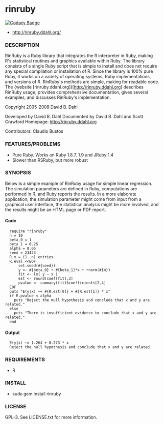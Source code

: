 # rinruby
[![Codacy Badge](https://api.codacy.com/project/badge/grade/2a582f2c0cb041ad90eed1264f0adb9a)](https://www.codacy.com/app/redBorder/rinruby)
* http://rinruby.ddahl.org/

### DESCRIPTION

RinRuby is a Ruby library that integrates the R interpreter in Ruby, making R's statistical routines and graphics available within Ruby.  The library consists of a single Ruby script that is simple to install and does not require any special compilation or installation of R.  Since the library is 100% pure Ruby, it works on a variety of operating systems, Ruby implementations, and versions of R.  RinRuby's methods are simple, making for readable code.  The {website [rinruby.ddahl.org]}[http://rinruby.ddahl.org] describes RinRuby usage, provides comprehensive documentation, gives several examples, and discusses RinRuby's implementation.


Copyright 2005-2008 David B. Dahl

Developed by David B. Dahl
Documented by David B. Dahl and Scott Crawford
Homepage: http://rinruby.ddahl.org

Contributors: Claudio Bustos

### FEATURES/PROBLEMS

* Pure Ruby. Works on Ruby 1.8.7, 1.9 and JRuby 1.4
* Slower than RSRuby, but more robust

### SYNOPSIS

Below is a simple example of RinRuby usage for simple linear regression. The simulation parameters are defined in Ruby, computations are performed in R, and Ruby reports the results. In a more elaborate application, the simulation parameter might come from input from a graphical user interface, the statistical analysis might be more involved, and the results might be an HTML page or PDF report. 

#### Code

      require "rinruby"
      n = 10
      beta_0 = 1
      beta_1 = 0.25
      alpha = 0.05
      seed = 23423
      R.x = (1..n).entries
      R.eval <<EOF
          set.seed(#{seed})
          y <- #{beta_0} + #{beta_1}*x + rnorm(#{n})
          fit <- lm( y ~ x )
          est <- round(coef(fit),3)
          pvalue <- summary(fit)$coefficients[2,4]
      EOF
      puts "E(y|x) ~= #{R.est[0]} + #{R.est[1]} * x"
      if R.pvalue < alpha
        puts "Reject the null hypothesis and conclude that x and y are related."
      else
        puts "There is insufficient evidence to conclude that x and y are related."
      end

#### Output

      E(y|x) ~= 1.264 + 0.273 * x
      Reject the null hypothesis and conclude that x and y are related.

### REQUIREMENTS

* R

### INSTALL

* sudo gem install rinruby


### LICENSE

GPL-3. See LICENSE.txt for more information.

